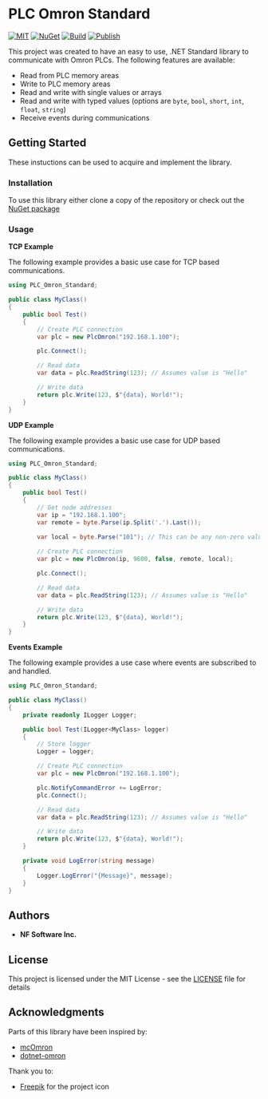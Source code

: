 # PLC Omron Standard

[![MIT](https://img.shields.io/github/license/NF-Software-Inc/PLC-Omron-Standard)](https://github.com/NF-Software-Inc/PLC-Omron-Standard/blob/main/LICENSE)
[![NuGet](https://img.shields.io/nuget/v/Plc.Omron.Standard.svg)](https://www.nuget.org/packages/Plc.Omron.Standard/)
[![Build](https://img.shields.io/github/actions/workflow/status/NF-Software-Inc/PLC-Omron-Standard/build.yml)](https://github.com/NF-Software-Inc/PLC-Omron-Standard/actions/workflows/build.yml)
[![Publish](https://img.shields.io/github/actions/workflow/status/NF-Software-Inc/PLC-Omron-Standard/publish.yml?label=publish)](https://github.com/NF-Software-Inc/PLC-Omron-Standard/actions/workflows/publish.yml)

This project was created to have an easy to use, .NET Standard library to communicate with Omron PLCs. The following features are available:

* Read from PLC memory areas
* Write to PLC memory areas
* Read and write with single values or arrays
* Read and write with typed values (options are `byte`, `bool`, `short`, `int`, `float`, `string`)
* Receive events during communications

## Getting Started

These instuctions can be used to acquire and implement the library.

### Installation

To use this library either clone a copy of the repository or check out the [NuGet package](https://www.nuget.org/packages/Plc.Omron.Standard/)

### Usage

**TCP Example**

The following example provides a basic use case for TCP based communications.

```csharp
using PLC_Omron_Standard;

public class MyClass() 
{
    public bool Test() 
    {
        // Create PLC connection
        var plc = new PlcOmron("192.168.1.100");

        plc.Connect();

        // Read data
        var data = plc.ReadString(123); // Assumes value is "Hello"

        // Write data
        return plc.Write(123, $"{data}, World!");
    }
}
```

**UDP Example**

The following example provides a basic use case for UDP based communications.

```csharp
using PLC_Omron_Standard;

public class MyClass() 
{
    public bool Test() 
    {
        // Get node addresses
        var ip = "192.168.1.100";
        var remote = byte.Parse(ip.Split('.').Last());

        var local = byte.Parse("101"); // This can be any non-zero value, but using the final part of your local IP address is recommended
        
        // Create PLC connection
        var plc = new PlcOmron(ip, 9600, false, remote, local);

        plc.Connect();

        // Read data
        var data = plc.ReadString(123); // Assumes value is "Hello"

        // Write data
        return plc.Write(123, $"{data}, World!");
    }
}
```

**Events Example**

The following example provides a use case where events are subscribed to and handled.

```csharp
using PLC_Omron_Standard;

public class MyClass() 
{
    private readonly ILogger Logger;

    public bool Test(ILogger<MyClass> logger) 
    {
        // Store logger
        Logger = logger;

        // Create PLC connection
        var plc = new PlcOmron("192.168.1.100");

        plc.NotifyCommandError += LogError;
        plc.Connect();

        // Read data
        var data = plc.ReadString(123); // Assumes value is "Hello"

        // Write data
        return plc.Write(123, $"{data}, World!");
    }

    private void LogError(string message) 
    {
        Logger.LogError("{Message}", message);
    }
}
```

## Authors

* **NF Software Inc.**

## License

This project is licensed under the MIT License - see the [LICENSE](LICENSE) file for details

## Acknowledgments

Parts of this library have been inspired by:
* [mcOmron](https://github.com/mcNets/mcOmron)
* [dotnet-omron](https://github.com/ricado-group/dotnet-omron)

Thank you to:
* [Freepik](https://www.flaticon.com/authors/freepik) for the project icon